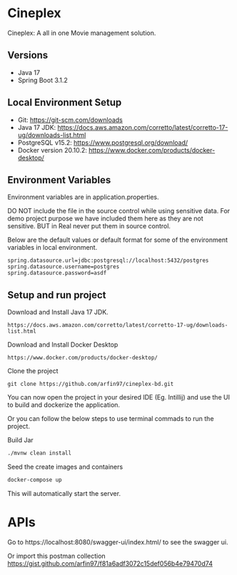 
# Cineplex
Cineplex: A all in one Movie management solution.

##  Versions
- Java 17
- Spring Boot 3.1.2

## Local Environment Setup

- Git: https://git-scm.com/downloads
- Java 17 JDK: https://docs.aws.amazon.com/corretto/latest/corretto-17-ug/downloads-list.html
- PostgreSQL v15.2: https://www.postgresql.org/download/
- Docker version 20.10.2: https://www.docker.com/products/docker-desktop/

## Environment Variables

Environment variables are in application.properties.

DO NOT include the file in the source control while using sensitive data. For demo project purpose we have included them here as they are not sensitive. BUT in Real never put them in source control.

Below are the default values or default format for some of the environment variables in local environment.
```
spring.datasource.url=jdbc:postgresql://localhost:5432/postgres  
spring.datasource.username=postgres  
spring.datasource.password=asdf
```


## Setup and run project

Download and Install Java 17 JDK.
```
https://docs.aws.amazon.com/corretto/latest/corretto-17-ug/downloads-list.html
```

Download and Install Docker Desktop
```
https://www.docker.com/products/docker-desktop/
```
Clone the project
```
git clone https://github.com/arfin97/cineplex-bd.git
```
You can now open the project in your desired IDE (Eg. Intillij) and use the UI to build and dockerize the application.

Or you can follow the below steps to use terminal commads to run the project.

Build Jar
```bash
./mvnw clean install
```

Seed the create images and containers
```bash
docker-compose up
```
This will automatically start the server.

# APIs
Go to https://localhost:8080/swagger-ui/index.html/ to see the swagger ui.

Or import this postman collection https://gist.github.com/arfin97/f81a6adf3072c15def056b4e79470d74

